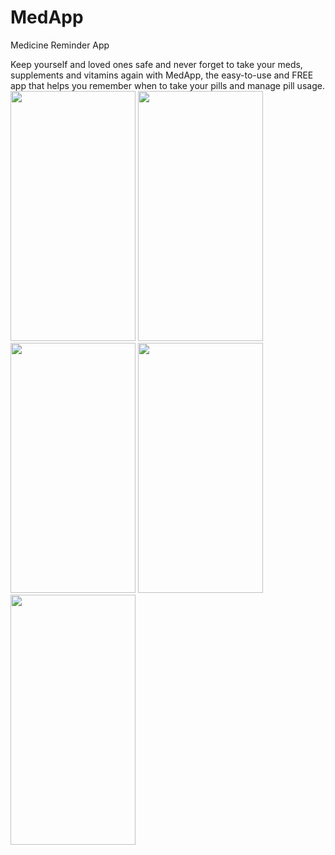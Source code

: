# MedApp
Medicine Reminder App

Keep yourself and loved ones safe and never forget to take your meds,
supplements and vitamins again with MedApp, the easy-to-use and FREE app that helps you remember when to take your pills and manage pill usage.
<br>
<img src="https://user-images.githubusercontent.com/67409305/128859331-1fe38ff7-6d5a-4d10-91b0-84b45960ec7f.jpg" width="200" height="400">
<img src="https://user-images.githubusercontent.com/67409305/128859338-c807352b-4e0a-406c-ad11-8d6763289762.jpg" width="200" height="400">
<img src="https://user-images.githubusercontent.com/67409305/128859340-e261af81-d853-4450-9184-007db7ffbe1d.jpg" width="200" height="400">
<img src="https://user-images.githubusercontent.com/67409305/128859342-486ac659-34ab-4315-bb4a-c88d9d24c9de.jpg" width="200" height="400">
<img src="https://user-images.githubusercontent.com/67409305/128859346-8c4cca57-5c91-499a-bb89-5e721f267b38.jpg" width="200" height="400">

